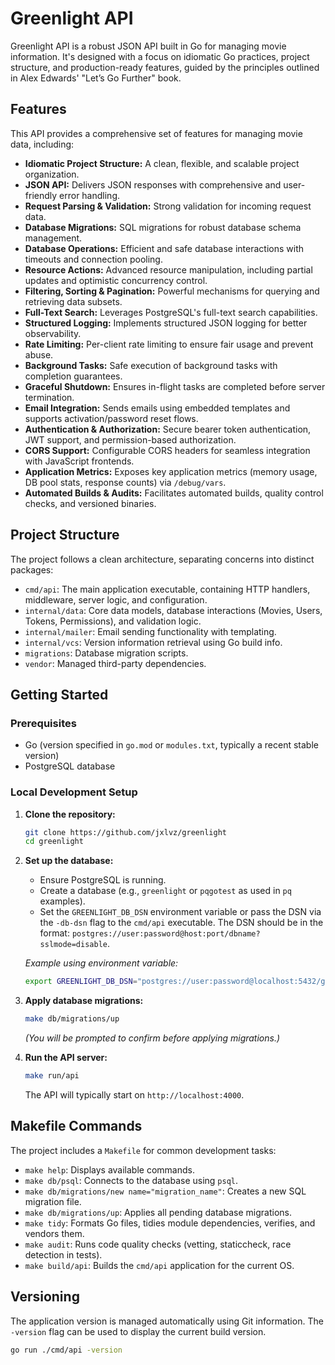 # Greenlight API

Greenlight API is a robust JSON API built in Go for managing movie information. It's designed with a focus on idiomatic Go practices, project structure, and production-ready features, guided by the principles outlined in Alex Edwards' "Let’s Go Further" book.

## Features

This API provides a comprehensive set of features for managing movie data, including:

- **Idiomatic Project Structure:** A clean, flexible, and scalable project organization.
- **JSON API:** Delivers JSON responses with comprehensive and user-friendly error handling.
- **Request Parsing & Validation:** Strong validation for incoming request data.
- **Database Migrations:** SQL migrations for robust database schema management.
- **Database Operations:** Efficient and safe database interactions with timeouts and connection pooling.
- **Resource Actions:** Advanced resource manipulation, including partial updates and optimistic concurrency control.
- **Filtering, Sorting & Pagination:** Powerful mechanisms for querying and retrieving data subsets.
- **Full-Text Search:** Leverages PostgreSQL's full-text search capabilities.
- **Structured Logging:** Implements structured JSON logging for better observability.
- **Rate Limiting:** Per-client rate limiting to ensure fair usage and prevent abuse.
- **Background Tasks:** Safe execution of background tasks with completion guarantees.
- **Graceful Shutdown:** Ensures in-flight tasks are completed before server termination.
- **Email Integration:** Sends emails using embedded templates and supports activation/password reset flows.
- **Authentication & Authorization:** Secure bearer token authentication, JWT support, and permission-based authorization.
- **CORS Support:** Configurable CORS headers for seamless integration with JavaScript frontends.
- **Application Metrics:** Exposes key application metrics (memory usage, DB pool stats, response counts) via `/debug/vars`.
- **Automated Builds & Audits:** Facilitates automated builds, quality control checks, and versioned binaries.

## Project Structure

The project follows a clean architecture, separating concerns into distinct packages:

- `cmd/api`: The main application executable, containing HTTP handlers, middleware, server logic, and configuration.
- `internal/data`: Core data models, database interactions (Movies, Users, Tokens, Permissions), and validation logic.
- `internal/mailer`: Email sending functionality with templating.
- `internal/vcs`: Version information retrieval using Go build info.
- `migrations`: Database migration scripts.
- `vendor`: Managed third-party dependencies.

## Getting Started

### Prerequisites

- Go (version specified in `go.mod` or `modules.txt`, typically a recent stable version)
- PostgreSQL database

### Local Development Setup

1.  **Clone the repository:**

    ```bash
    git clone https://github.com/jxlvz/greenlight
    cd greenlight
    ```

2.  **Set up the database:**

    - Ensure PostgreSQL is running.
    - Create a database (e.g., `greenlight` or `pqgotest` as used in `pq` examples).
    - Set the `GREENLIGHT_DB_DSN` environment variable or pass the DSN via the `-db-dsn` flag to the `cmd/api` executable. The DSN should be in the format: `postgres://user:password@host:port/dbname?sslmode=disable`.

    _Example using environment variable:_

    ```bash
    export GREENLIGHT_DB_DSN="postgres://user:password@localhost:5432/greenlight?sslmode=disable"
    ```

3.  **Apply database migrations:**

    ```bash
    make db/migrations/up
    ```

    _(You will be prompted to confirm before applying migrations.)_

4.  **Run the API server:**
    ```bash
    make run/api
    ```
    The API will typically start on `http://localhost:4000`.

## Makefile Commands

The project includes a `Makefile` for common development tasks:

- `make help`: Displays available commands.
- `make db/psql`: Connects to the database using `psql`.
- `make db/migrations/new name="migration_name"`: Creates a new SQL migration file.
- `make db/migrations/up`: Applies all pending database migrations.
- `make tidy`: Formats Go files, tidies module dependencies, verifies, and vendors them.
- `make audit`: Runs code quality checks (vetting, staticcheck, race detection in tests).
- `make build/api`: Builds the `cmd/api` application for the current OS.

## Versioning

The application version is managed automatically using Git information. The `-version` flag can be used to display the current build version.

```bash
go run ./cmd/api -version
```

